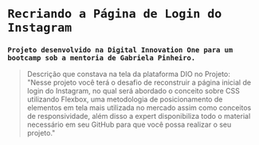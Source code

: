 # `Recriando a Página de Login do Instagram`
### `Projeto desenvolvido na Digital Innovation One para um bootcamp sob a mentoria de Gabriela Pinheiro.`

> Descrição que constava na tela da plataforma DIO no Projeto:<br>
"Nesse projeto você terá o desafio de reconstruir a página inicial de login do Instagram, no qual será abordado o conceito sobre CSS utilizando Flexbox, uma metodologia de posicionamento de elementos em tela mais utilizada no mercado assim como conceitos de responsividade, além disso a expert disponibiliza todo o material necessário em seu GitHub para que você possa realizar o seu projeto."
